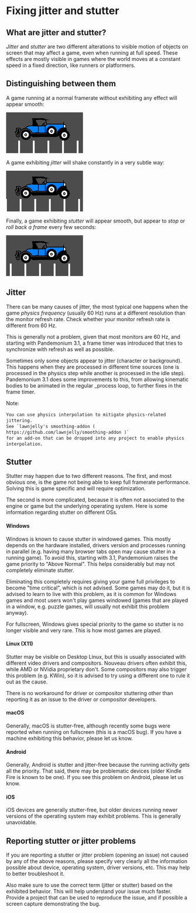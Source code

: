 

# Fixing jitter and stutter

## What are jitter and stutter?

*Jitter* and *stutter* are two different alterations to visible motion of objects on screen that may affect a game,
even when running at full speed. These effects are mostly visible in games where the world moves at a constant speed
in a fixed direction, like runners or platformers.

## Distinguishing between them

A game running at a normal framerate without exhibiting any effect will appear smooth:

![](img/motion_normal.gif)

A game exhibiting *jitter* will shake constantly in a very subtle way:

![](img/motion_jitter.gif)

Finally, a game exhibiting *stutter* will appear smooth, but appear to *stop* or *roll back a frame* every few seconds:

![](img/motion_stutter.gif)


## Jitter

There can be many causes of jitter, the most typical one happens when the game *physics frequency* (usually 60 Hz) runs
at a different resolution than the monitor refresh rate. Check whether your monitor refresh rate is different from 60 Hz.

This is generally not a problem, given that most monitors are 60 Hz, and
starting with Pandemonium 3.1, a frame timer was introduced that tries to synchronize with refresh as well as possible.

Sometimes only some objects appear to jitter (character or background). This happens when they are processed in different
time sources (one is processed in the physics step while another is processed in the idle step). Pandemonium 3.1 does some
improvements to this, from allowing kinematic bodies to be animated in the regular _process loop, to further fixes in the
frame timer.

Note:


    You can use physics interpolation to mitigate physics-related jittering.
    See `lawnjelly's smoothing-addon ( https://github.com/lawnjelly/smoothing-addon )`
    for an add-on that can be dropped into any project to enable physics interpolation.

## Stutter

Stutter may happen due to two different reasons. The first, and most obvious one, is the game not being able to keep full
framerate performance. Solving this is game specific and will require optimization.

The second is more complicated, because it is often not associated to the engine or game but the underlying operating system.
Here is some information regarding stutter on different OSs.

#### Windows

Windows is known to cause stutter in windowed games. This mostly depends on the hardware installed, drivers version and
processes running in parallel (e.g. having many browser tabs open may cause stutter in a running game). To avoid this,
starting with 3.1, Pandemonium raises the game priority to "Above Normal". This helps considerably but may not completely eliminate
stutter.

Eliminating this completely requires giving your game full privileges to become "time critical", which is not advised.
Some games may do it, but it is advised to learn to live with this problem, as it is common for Windows games and most users
won't play games windowed (games that are played in a window, e.g. puzzle games, will usually not exhibit this problem anyway).

For fullscreen, Windows gives special priority to the game so stutter is no longer visible and very rare.
This is how most games are played.

#### Linux (X11)

Stutter may be visible on Desktop Linux, but this is usually associated with different video drivers and compositors.
Nouveau drivers often exhibit this, while AMD or NVidia proprietary don't. Some compositors may also trigger this problem
(e.g. KWin), so it is advised to try using a different one to rule it out as the cause.

There is no workaround for driver or compositor stuttering other than reporting it as an issue to the driver or compositor
developers.

#### macOS

Generally, macOS is stutter-free, although recently some bugs were reported when running on fullscreen (this is a macOS bug).
If you have a machine exhibiting this behavior, please let us know.

#### Android

Generally, Android is stutter and jitter-free because the running activity gets all the priority. That said, there may be
problematic devices (older Kindle Fire is known to be one). If you see this problem on Android, please let us know.

#### iOS

iOS devices are generally stutter-free, but older devices running newer versions of the operating system may exhibit problems.
This is generally unavoidable.

## Reporting stutter or jitter problems

If you are reporting a stutter or jitter problem (opening an issue) not caused by any of the above reasons, please specify very
clearly all the information possible about device, operating system, driver versions, etc. This may help to better troubleshoot it.

Also make sure to use the correct term (jitter or stutter) based on the exhibited behavior. This will help understand your issue much faster.
Provide a project that can be used to reproduce the issue, and if possible a screen capture demonstrating the bug.
